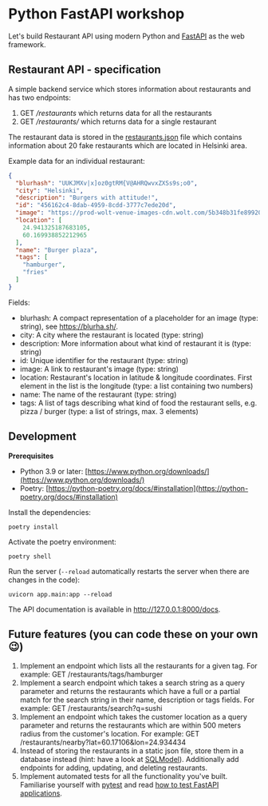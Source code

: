 # Python FastAPI workshop
Let's build Restaurant API using modern Python and [FastAPI](https://fastapi.tiangolo.com/) as the web framework.

## Restaurant API - specification
A simple backend service which stores information about restaurants and has two endpoints:
1. GET _/restaurants_ which returns data for all the restaurants
2. GET _/restaurants/<restaurant-id>_ which returns data for a single restaurant

The restaurant data is stored in the [restaurants.json](app/restaurants.json) file which contains information about 20 fake restaurants which are located in Helsinki area.

Example data for an individual restaurant:
```json
{
  "blurhash": "UUKJMXv|x]oz0gtRM{V@AHRQwvxZXSs9s;o0",
  "city": "Helsinki",
  "description": "Burgers with attitude!",
  "id": "456162c4-8dab-4959-8cdd-3777c7ede20d",
  "image": "https://prod-wolt-venue-images-cdn.wolt.com/5b348b31fe8992000bbec771/2be8c7738b220df2f9a0974da5c90d90",
  "location": [
    24.941325187683105,
    60.169938852212965
  ],
  "name": "Burger plaza",
  "tags": [
    "hamburger",
    "fries"
  ]
}
```

Fields:

* blurhash: A compact representation of a placeholder for an image (type: string), see https://blurha.sh/.
* city: A city where the restaurant is located (type: string)
* description: More information about what kind of restaurant it is (type: string)
* id: Unique identifier for the restaurant (type: string)
* image: A link to restaurant's image (type: string)
* location: Restaurant's location in latitude & longitude coordinates. First element in the list is the longitude (type: a list containing two numbers)
* name: The name of the restaurant (type: string)
* tags: A list of tags describing what kind of food the restaurant sells, e.g. pizza / burger (type: a list of strings, max. 3 elements)

## Development
**Prerequisites**
* Python 3.9 or later: [https://www.python.org/downloads/](https://www.python.org/downloads/)
* Poetry: [https://python-poetry.org/docs/#installation](https://python-poetry.org/docs/#installation)

Install the dependencies:
```
poetry install
```

Activate the poetry environment:
```
poetry shell
```
Run the server (`--reload` automatically restarts the server when there are changes in the code):
```
uvicorn app.main:app --reload
```

The API documentation is available in http://127.0.0.1:8000/docs.

## Future features (you can code these on your own 😉)
1. Implement an endpoint which lists all the restaurants for a given tag. For example: GET /restaurants/tags/hamburger
2. Implement a search endpoint which takes a search string as a query parameter and returns the restaurants which have a full or a partial match for the search string in their name, description or tags fields. For example: GET /restaurants/search?q=sushi
3. Implement an endpoint which takes the customer location as a query parameter and returns the restaurants which are within 500 meters radius from the customer's location. For example: GET /restaurants/nearby?lat=60.17106&lon=24.934434
4. Instead of storing the restaurants in a static json file, store them in a database instead (hint: have a look at [SQLModel](https://sqlmodel.tiangolo.com/)). Additionally add endpoints for adding, updating, and deleting restaurants.
5. Implement automated tests for all the functionality you've built. Familiarise yourself with [pytest](https://docs.pytest.org/en/latest/) and read [how to test FastAPI applications](https://fastapi.tiangolo.com/tutorial/testing/).